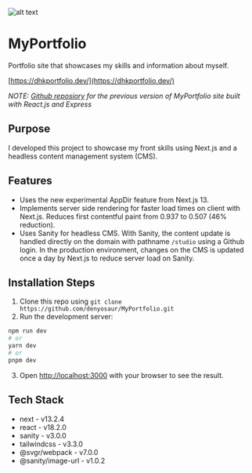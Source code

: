 ![alt text](https://i.imgur.com/m9TMw0n.png)

**MyPortfolio**
=====================================

Portfolio site that showcases my skills and information about myself.

[https://dhkportfolio.dev/](https://dhkportfolio.dev/)

*NOTE: [Github reposiory](https://github.com/denyosaur/MyPortfolio) for the previous version of MyPortfolio site built with React.js and Express*

**Purpose**
---------------

I developed this project to showcase my front skills using Next.js and a headless content management system (CMS). 

**Features**
---------------
- Uses the new experimental AppDir feature from Next.js 13.
- Implements server side rendering for faster load times on client with Next.js. Reduces first contentful paint from 0.937 to 0.507 (46% reduction).
- Uses Sanity for headless CMS. With Sanity, the content update is handled directly on the domain with pathname `/studio` using a Github login. In the production environment, changes on the CMS is updated once a day by Next.js to reduce server load on Sanity. 

**Installation Steps**
---------------
1. Clone this repo using `git clone https://github.com/denyosaur/MyPortfolio.git`
2. Run the development server:

```bash
npm run dev
# or
yarn dev
# or
pnpm dev
```
3. Open [http://localhost:3000](http://localhost:3000) with your browser to see the result. 
            
**Tech Stack**
---------------
- next - v13.2.4
- react - v18.2.0
- sanity - v3.0.0
- tailwindcss - v3.3.0
- @svgr/webpack - v7.0.0
- @sanity/image-url - v1.0.2